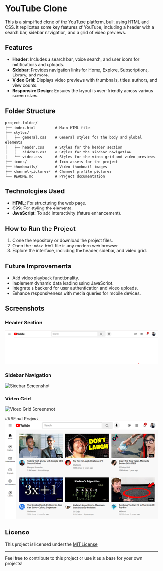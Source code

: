# YouTube Clone

This is a simplified clone of the YouTube platform, built using HTML and CSS. It replicates some key features of YouTube, including a header with a search bar, sidebar navigation, and a grid of video previews.

## Features

- **Header**: Includes a search bar, voice search, and user icons for notifications and uploads.
- **Sidebar**: Provides navigation links for Home, Explore, Subscriptions, Library, and more.
- **Video Grid**: Displays video previews with thumbnails, titles, authors, and view counts.
- **Responsive Design**: Ensures the layout is user-friendly across various screen sizes.

## Folder Structure

```
project-folder/
├── index.html         # Main HTML file
├── styles/
│   ├── general.css    # General styles for the body and global elements
│   ├── header.css     # Styles for the header section
│   ├── sidebar.css    # Styles for the sidebar navigation
│   └── video.css      # Styles for the video grid and video previews
├── icons/             # Icon assets for the project
├── thumbnails/        # Video thumbnail images
├── channel-pictures/  # Channel profile pictures
└── README.md          # Project documentation
```

## Technologies Used

- **HTML**: For structuring the web page.
- **CSS**: For styling the elements.
- **JavaScript**: To add interactivity (future enhancement).

## How to Run the Project

1. Clone the repository or download the project files.
2. Open the `index.html` file in any modern web browser.
3. Explore the interface, including the header, sidebar, and video grid.

## Future Improvements

- Add video playback functionality.
- Implement dynamic data loading using JavaScript.
- Integrate a backend for user authentication and video uploads.
- Enhance responsiveness with media queries for mobile devices.

## Screenshots

### Header Section
![ss1](./screenshots/header.png)

### Sidebar Navigation
![Sidebar Screenshot](./screenshots/sidebar.png)

### Video Grid
![Video Grid Screenshot](./screenshots/video-grid.png)

###Final Project
![Youtube ss](./screenshots/youtube.png)

## License

This project is licensed under the [MIT License](LICENSE).

---

Feel free to contribute to this project or use it as a base for your own projects!
